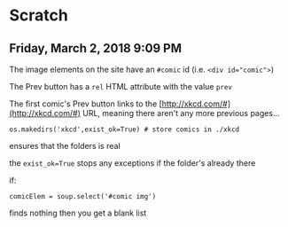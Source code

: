 # Scratch

## Friday, March 2, 2018 9:09 PM

The image elements on the site have an `#comic` id (i.e. `<div id="comic">`)

The Prev button has a `rel` HTML attribute with the value `prev`

The first comic's Prev button links to the [http://xkcd.com/#](http://xkcd.com/#) URL, meaning there aren't any more previous pages...

	os.makedirs('xkcd',exist_ok=True) # store comics in ./xkcd

ensures that the folders is real

the `exist_ok=True` stops any exceptions if the folder's already there

if:

	comicElem = soup.select('#comic img')

finds nothing then you get a blank list

